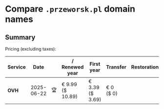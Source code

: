 # Compare `.przeworsk.pl` domain names

## Summary

Pricing (excluding taxes):

| Service | Date |  | / Renewed year | First year | Transfer | Restoration |
|--|--|--|--|--|--|--|
| **OVH** | 2025-06-22 | 🏆 | € 9.99<br>($ 10.89) | € 3.39<br>($ 3.69) | € 0<br>($ 0) |  |
